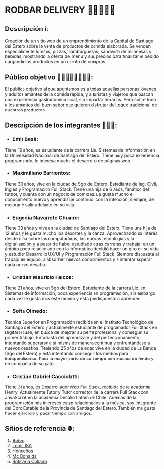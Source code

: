# RODBAR DELIVERY 🍔🍟🍕🥪🥤

## Descripción ℹ️:

Creación de un sitio web de un emprendimiento de la Capital de Santiago del Estero sobre la venta de productos de comida elaborada. Se venden especialmente lomitos, pizzas, hamburguesas, sándwich de milanesas y bebidas, mostrando la oferta del menú y sus precios para finalizar el pedido cargando los productos en un carrito de compras.

## Público objetivo 👨🏻‍👩🏻‍👦🏻‍👧🏻:

El público objetivo al que apuntamos es a todas aquellas personas jóvenes y adultos amantes de la comida rápida, y a turistas y viajeros que buscan una experiencia gastronómica local, sin importar horarios. 
Pero sobre todo a los amantes del buen sabor que quieren disfrutar del toque tradicional de nuestros productos.

## Descripción de los integrantes 👨🏻‍💻:

* ### Emir Basil:
Tiene 19 años, es estudiante de la carrera Lis. Sistemas de Información en la Universidad Nacional de Santiago del Estero. Tiene muy poca experiencia programando, le interesa mucho el desarrollo de páginas web.

* ### Maximiliano Barrientos:
Tiene 30 años, vive en la ciudad de Sgo del Estero. Estudiante de Ing. Civil, Inglés y Programación Full Stack. Tiene una hija de 6 años, fanático del futbol, y cuenta con un negocio de comidas.  Le gusta mucho el conocimiento nuevo y aprendizaje continuo, con la intención, siempre, de mejorar y salir adelante en su vida.

* ### Eugenia Navarrete Chuaire:
Tiene 33 años y vive en la ciudad de Santiago del Estero. Tiene una hija de 12 años y le gusta mucho los deportes y la danza. Aprovechando su interés desde niña sobre las computadoras, las nuevas tecnologías y la digitalización y a pesar de haber estudiado otras carreras y trabajar en un ámbito poco relacionado con la informática decidió hacer un giro en su vida y estudiar Desarrollo UX/UI y Programación Full Stack. Siempre dispuesta al trabajo en equipo, a absorber nuevos conocimientos y a intentar superar cada nuevo desafío.

* ### Cristian Mauricio Falcon:
Tiene 21 años, vive en Sgo del Estero. Estudiante de la carrera Lic. en Sistemas de información, poca experiencia en programación, sin embargo cada vez le gusta más este mundo y esta predispuesto a aprender.

* ### Sofia Olmedo:
Técnica Superior en Programación recibida en el Instituto Tecnológico de Santiago del Estero y actualmente estudiante de programador Full Stack en Digital House, en busca de mejorar su perfil profesional y conseguir su primer trabajo. Entusiasta del aprendizaje y del perfeccionamiento, intentando superarse a sí misma de manera continua y enfrentándose a nuevos desafíos. Teniendo 25 años de edad vive en la ciudad de La Banda (Sgo del Estero) y está intentando conseguir los medios para independizarse. Pasa la mayor parte de su tiempo con música de fondo y en compañía de su gato.

* ### Cristian Gabriel Cacciolatti:
Tiene 31 años, es Desarrollador Web Full Stack, recibido de la academia Henry. Actualmente Tutor y Tutor corrector de la carrera Full Stack con JavaScript en la academia Desafío Latam de Chile. Además de la programación mis intereses están relacionados a la música, soy integrante del Coro Estable de la Provincia de Santiago del Estero. También me gusta hacer ejercicio y pasar tiempo con amigos.

## Sitios de referencia 🌐:

  1. [Betos](https://betos.com.ar)
  2. [Lomo ISA](https://tiendachat.net/lomoisa?fbclid=PAAaa1duC6OUp4DrJLOIyC528dPYFjdmY1ooUiy6EfwezF4bjdemPI2XmbCXA)
  3. [Hondeños](https://www.xn--hondeos-8za.com.ar)
  4. [Mc Donalds](https://www.mcdonalds.com.ar)
  5. [Roticeria Collado](https://www.rotiseria-collado.com)
